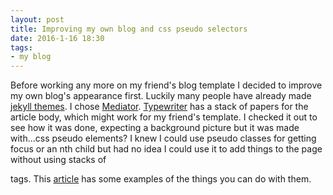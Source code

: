```yaml
---
layout: post
title: Improving my own blog and css pseudo selectors
date: 2016-1-16 18:30
tags:
- my blog
---
```


Before working any more on my friend's blog template I decided to improve my own blog's appearance first. Luckily many people have already made [jekyll themes](http://jekyllthemes.org/). I chose [Mediator](http://jekyllthemes.org/themes/mediator/). [Typewriter](http://jekyllthemes.org/themes/typewriter/) has a stack of papers for the article body, which might work for my friend's template. I checked it out to see how it was done, expecting a background picture but it was made with...css pseudo elements? I knew I could use pseudo classes for getting focus or an nth child but had no idea I could use it to add things to the page without using stacks of <div> tags. This [article](https://css-tricks.com/pseudo-element-roundup/) has some examples of the things you can do with them. 

